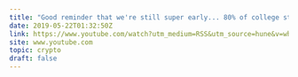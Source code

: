 ```yaml
---
title: "Good reminder that we're still super early... 80% of college students asked whether they want $1 or 1 BTC Chose the Dollar"
date: 2019-05-22T01:32:50Z
link: https://www.youtube.com/watch?utm_medium=RSS&utm_source=hune&v=whrORgwyLE4
site: www.youtube.com
topic: crypto
draft: false
---
```

